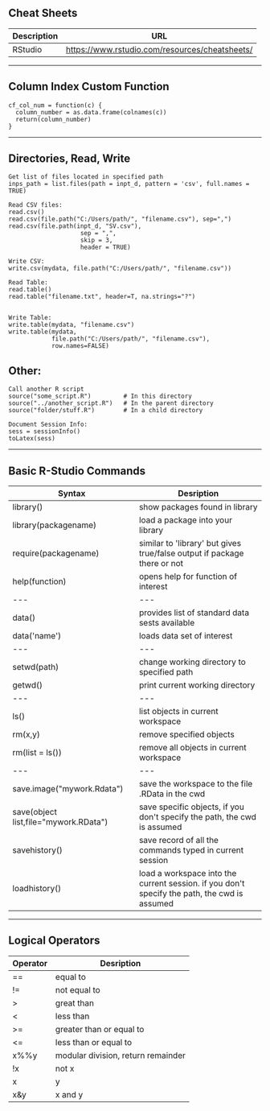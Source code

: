 
## Cheat Sheets
|Description|URL|
|---|---|
|RStudio|https://www.rstudio.com/resources/cheatsheets/|
---

## Column Index Custom Function
```
cf_col_num = function(c) {
  column_number = as.data.frame(colnames(c))
  return(column_number)
}
```
---

## Directories, Read, Write
```
Get list of files located in specified path
inps_path = list.files(path = inpt_d, pattern = 'csv', full.names = TRUE)

Read CSV files:
read.csv() 
read.csv(file.path("C:/Users/path/", "filename.csv"), sep=",")
read.csv(file.path(inpt_d, "SV.csv"), 
                    sep = ",", 
                    skip = 3,
                    header = TRUE)

Write CSV:
write.csv(mydata, file.path("C:/Users/path/", "filename.csv")) 

Read Table:
read.table() 
read.table("filename.txt", header=T, na.strings="?")


Write Table:
write.table(mydata, "filename.csv") 
write.table(mydata, 
            file.path("C:/Users/path/", "filename.csv"),
            row.names=FALSE) 
```


## Other:
```
Call another R script
source("some_script.R")         # In this directory
source("../another_script.R")   # In the parent directory
source("folder/stuff.R")        # In a child directory

Document Session Info:
sess = sessionInfo()
toLatex(sess)
```
---

## Basic R-Studio Commands
|Syntax|Desription|
|---|---|
|library()|show packages found in library|
|library(packagename)|load a package into your library|
|require(packagename)|similar to 'library' but gives true/false output if package there or not|
|help(function)|opens help for function of interest|
|---|---|
|data()|provides list of standard data sests available|
|data('name')|loads data set of interest|
|---|---|
|setwd(path)|change working directory to specified path|
|getwd()|print current working directory|
|---|---|
|ls()|list objects in current workspace|
|rm(x,y)|remove specified objects|
|rm(list = ls())|remove all objects in current workspace|
|---|---|
|save.image("mywork.Rdata")|save the workspace to the file .RData in the cwd|
|save(object list,file="mywork.RData")|save specific objects, if you don't specify the path, the cwd is assumed|
|savehistory()|save record of all the commands typed in current session|
|loadhistory()|load a workspace into the current session.  if you don't specify the path, the cwd is assumed|
---

## Logical Operators
|Operator|Desription|
|---|---|
|==|equal to|
|!=|not equal to|
| >|great than|
| <|less than|
|>=|greater than or equal to|
|<=|less than or equal to|
|x%%y|modular division, return remainder|
|!x|not x|
|x|y|x or y|
|x&y|x and y|




